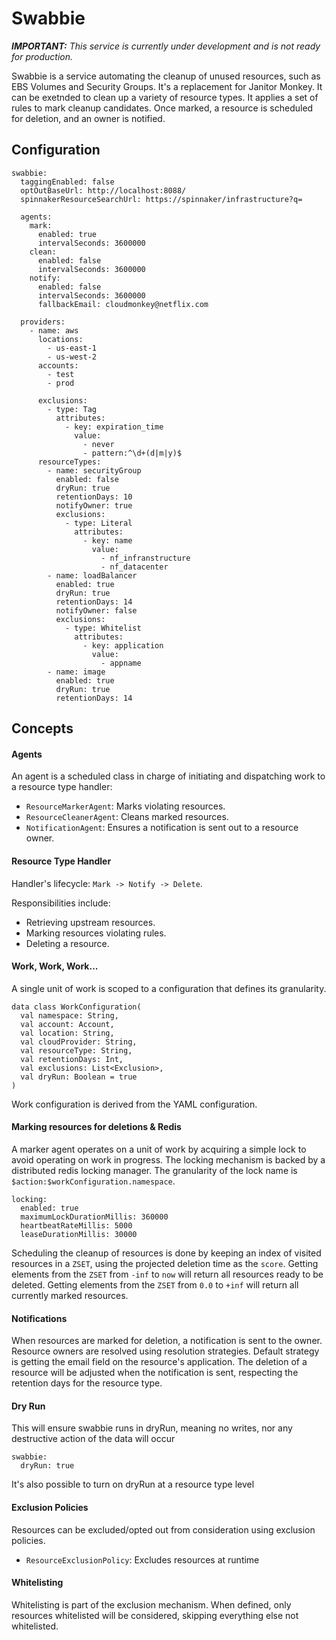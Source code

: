 # Swabbie

_**IMPORTANT:** This service is currently under development and is not ready for production._

Swabbie is a service automating the cleanup of unused resources, such as EBS Volumes and Security Groups.
It's a replacement for Janitor Monkey. It can be exetnded to clean up a variety of resource types.
It applies a set of rules to mark cleanup candidates. Once marked, a resource is scheduled for deletion, and an owner is notified.

## Configuration
```
swabbie:
  taggingEnabled: false
  optOutBaseUrl: http://localhost:8088/
  spinnakerResourceSearchUrl: https://spinnaker/infrastructure?q=

  agents:
    mark:
      enabled: true
      intervalSeconds: 3600000
    clean:
      enabled: false
      intervalSeconds: 3600000
    notify:
      enabled: false
      intervalSeconds: 3600000
      fallbackEmail: cloudmonkey@netflix.com

  providers:
    - name: aws
      locations:
        - us-east-1
        - us-west-2
      accounts:
        - test
        - prod

      exclusions:
        - type: Tag
          attributes:
            - key: expiration_time
              value:
                - never
                - pattern:^\d+(d|m|y)$
      resourceTypes:
        - name: securityGroup
          enabled: false
          dryRun: true
          retentionDays: 10
          notifyOwner: true
          exclusions:
            - type: Literal
              attributes:
                - key: name
                  value:
                    - nf_infranstructure
                    - nf_datacenter
        - name: loadBalancer
          enabled: true
          dryRun: true
          retentionDays: 14
          notifyOwner: false
          exclusions:
            - type: Whitelist
              attributes:
                - key: application
                  value:
                    - appname
        - name: image
          enabled: true
          dryRun: true
          retentionDays: 14

```


## Concepts
#### Agents
An agent is a scheduled class in charge of initiating and dispatching work to a resource type handler:

- `ResourceMarkerAgent`: Marks violating resources.
- `ResourceCleanerAgent`: Cleans marked resources.
- `NotificationAgent`: Ensures a notification is sent out to a resource owner.


#### Resource Type Handler
Handler's lifecycle: `Mark -> Notify -> Delete`.

Responsibilities include:
  - Retrieving upstream resources.
  - Marking resources violating rules.
  - Deleting a resource.

#### Work, Work, Work...
A single unit of work is scoped to a configuration that defines its granularity.

```
data class WorkConfiguration(
  val namespace: String,
  val account: Account,
  val location: String,
  val cloudProvider: String,
  val resourceType: String,
  val retentionDays: Int,
  val exclusions: List<Exclusion>,
  val dryRun: Boolean = true
)
```
Work configuration is derived from the YAML configuration.

#### Marking resources for deletions & Redis
A marker agent operates on a unit of work by acquiring a simple lock to avoid operating on work in progress.
The locking mechanism is backed by a distributed redis locking manager. The granularity of the lock name is 
`$action:$workConfiguration.namespace`.

```
locking:
  enabled: true
  maximumLockDurationMillis: 360000
  heartbeatRateMillis: 5000
  leaseDurationMillis: 30000
```

Scheduling the cleanup of resources is done by keeping an index of visited resources in a `ZSET`, using the projected deletion time as the `score`.
Getting elements from the `ZSET` from `-inf` to `now` will return all resources ready to be deleted.
Getting elements from the `ZSET` from `0.0` to `+inf` will return all currently marked resources.


#### Notifications
When resources are marked for deletion, a notification is sent to the owner.
Resource owners are resolved using resolution strategies. Default strategy is getting the email field on the resource's application.
The deletion of a resource will be adjusted when the notification is sent, respecting the retention days for the resource type.

#### Dry Run
This will ensure swabbie runs in dryRun, meaning no writes, nor any destructive action of the data will occur
```
swabbie:
  dryRun: true
```
It's also possible to turn on dryRun at a resource type level

#### Exclusion Policies
Resources can be excluded/opted out from consideration using exclusion policies.

- `ResourceExclusionPolicy`: Excludes resources at runtime


#### Whitelisting
Whitelisting is part of the exclusion mechanism. When defined, only resources whitelisted will be considered, 
skipping everything else not whitelisted. 
